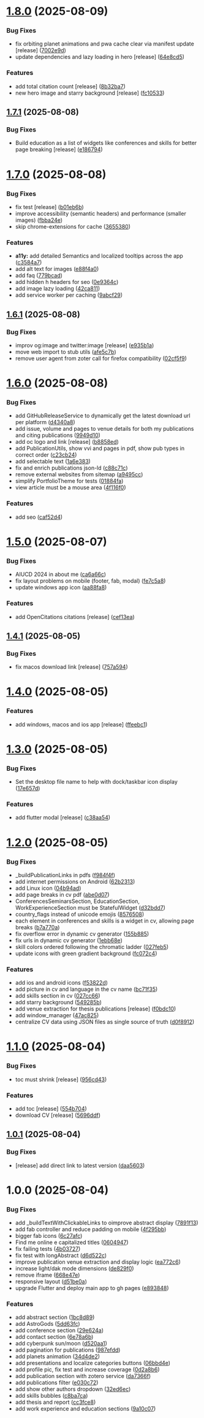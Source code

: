 # [1.8.0](https://github.com/arcangelo7/portfolio/compare/v1.7.1...v1.8.0) (2025-08-09)


### Bug Fixes

* fix orbiting planet animations and pwa  cache clear via manifest update [release] ([7002e9d](https://github.com/arcangelo7/portfolio/commit/7002e9db894cb36f8bc93b337ba95965b14721f5))
* update dependencies and lazy loading in hero [release] ([64e8cd5](https://github.com/arcangelo7/portfolio/commit/64e8cd5e6155a8ce77178eaedb9cc7f33766c918))


### Features

* add total citation count [release] ([8b32ba7](https://github.com/arcangelo7/portfolio/commit/8b32ba766166391cbbd833947dd4e814b62a8c2b))
* new hero image and starry background [release] ([fc10533](https://github.com/arcangelo7/portfolio/commit/fc1053379a7270f920fb91fde57aa01507654089))

## [1.7.1](https://github.com/arcangelo7/portfolio/compare/v1.7.0...v1.7.1) (2025-08-08)


### Bug Fixes

* Build education as a list of widgets like conferences and skills for better page breaking [release] ([e186794](https://github.com/arcangelo7/portfolio/commit/e186794ed1149d13d85ac99bd85df8b8d9f8be18))

# [1.7.0](https://github.com/arcangelo7/portfolio/compare/v1.6.1...v1.7.0) (2025-08-08)


### Bug Fixes

* fix test [release] ([b01eb6b](https://github.com/arcangelo7/portfolio/commit/b01eb6b600f93be6a244294802b793a03ba564e0))
* improve accessibility (semantic headers) and performance (smaller images) ([fbba24e](https://github.com/arcangelo7/portfolio/commit/fbba24ec3bdf37807dc24a5b6d44dd06419787db))
* skip chrome-extensions for cache ([3655380](https://github.com/arcangelo7/portfolio/commit/365538011fc31190c1eef28a33ba7432b217550c))


### Features

* **a11y:** add detailed Semantics and localized tooltips across the app ([c3584a7](https://github.com/arcangelo7/portfolio/commit/c3584a7a98fffc319e7cd96db573d80b3b744de2))
* add alt text for images ([e88f4a0](https://github.com/arcangelo7/portfolio/commit/e88f4a0d7edb2d61aa561cc3a3473fc414b0bb8b))
* add faq ([779bcad](https://github.com/arcangelo7/portfolio/commit/779bcad797fa19d3756c7770f71bbc0a002159ca))
* add hidden h headers for seo ([0e9364c](https://github.com/arcangelo7/portfolio/commit/0e9364cc324e461c338785180e92427cf688e18d))
* add image lazy loading ([42ca811](https://github.com/arcangelo7/portfolio/commit/42ca811dea812a08ba070795342645e36adc3b82))
* add service worker per caching ([9abcf29](https://github.com/arcangelo7/portfolio/commit/9abcf29df75e05de967d7775b2bc2b2e3c84df31))

## [1.6.1](https://github.com/arcangelo7/portfolio/compare/v1.6.0...v1.6.1) (2025-08-08)


### Bug Fixes

* improv og:image and twitter:image [release] ([e935b1a](https://github.com/arcangelo7/portfolio/commit/e935b1ad050983207a716222b27d9b898ff23e2f))
* move web import to stub utils ([afe5c7b](https://github.com/arcangelo7/portfolio/commit/afe5c7b306a9a404165b0a45b638c5fc20d718e1))
* remove user agent from zoter call for firefox compatibility ([02cf5f9](https://github.com/arcangelo7/portfolio/commit/02cf5f93af316e0eb805a45cac5421ade76e9c01))

# [1.6.0](https://github.com/arcangelo7/portfolio/compare/v1.5.0...v1.6.0) (2025-08-08)


### Bug Fixes

* add GitHubReleaseService to dynamically get the latest download url per platform ([d4340a8](https://github.com/arcangelo7/portfolio/commit/d4340a8742be896268973e0517c75d8fc38b6a1a))
* add issue, volume and pages to venue details for both my publications and citing publications ([9949d10](https://github.com/arcangelo7/portfolio/commit/9949d103ece2edcc91b4eb7f3bcddc8bd6c431eb))
* add oc logo and link [release] ([b8858ed](https://github.com/arcangelo7/portfolio/commit/b8858edd2fa643db79889d2bbb82c9b16a32d23d))
* add PublicationUtils, show vvi and pages in pdf, show pub types in correct order ([c23cb24](https://github.com/arcangelo7/portfolio/commit/c23cb2405f7a9e10e5fe9e97f472f6d874189b5a))
* add selectable text ([1a6e383](https://github.com/arcangelo7/portfolio/commit/1a6e383693fa6a6656f1c987ec6828fbd1ca63c9))
* fix and enrich publications json-ld ([c88c71c](https://github.com/arcangelo7/portfolio/commit/c88c71cf983c0b8419822a0ec73cd7cecc7f033b))
* remove external websites from sitemap ([a9495cc](https://github.com/arcangelo7/portfolio/commit/a9495cc82cc2c5a435d1db6b3f24769416789f5b))
* simplify PortfolioTheme for tests ([01884fa](https://github.com/arcangelo7/portfolio/commit/01884fa967a66b62f565fbe9f8f3127c1d3b1259))
* view article must be a mouse area ([4f116f0](https://github.com/arcangelo7/portfolio/commit/4f116f04d507fb012f095b02afa7211bfca1f6f1))


### Features

* add seo ([caf52d4](https://github.com/arcangelo7/portfolio/commit/caf52d4b2cd23b2b343e53f31cee0b62aa235549))

# [1.5.0](https://github.com/arcangelo7/portfolio/compare/v1.4.1...v1.5.0) (2025-08-07)


### Bug Fixes

* AIUCD 2024 in about me ([ca6a66c](https://github.com/arcangelo7/portfolio/commit/ca6a66c3b9810a6da22019b5353f09c3d08644ea))
* fix layout problems on mobile (footer, fab, modal) ([fe7c5a8](https://github.com/arcangelo7/portfolio/commit/fe7c5a8244992c0f5642c68bf38691050381ec74))
* update windows app icon ([aa88fa8](https://github.com/arcangelo7/portfolio/commit/aa88fa87ea8e3db4ae2af99662340d64f33acb9a))


### Features

* add OpenCitations citations [release] ([cef13ea](https://github.com/arcangelo7/portfolio/commit/cef13ea61dde3512fc3b7edd43de25f12316a354))

## [1.4.1](https://github.com/arcangelo7/portfolio/compare/v1.4.0...v1.4.1) (2025-08-05)


### Bug Fixes

* fix macos download link [release] ([757a594](https://github.com/arcangelo7/portfolio/commit/757a594d9ca3afff7a724ac6e15045260641f62c))

# [1.4.0](https://github.com/arcangelo7/portfolio/compare/v1.3.0...v1.4.0) (2025-08-05)


### Features

* add windows, macos and ios app [release] ([ffeebc1](https://github.com/arcangelo7/portfolio/commit/ffeebc179c515d309a727c34e2a06e1ea1c3b172))

# [1.3.0](https://github.com/arcangelo7/portfolio/compare/v1.2.0...v1.3.0) (2025-08-05)


### Bug Fixes

* Set the desktop file name to help with dock/taskbar icon display ([17e657d](https://github.com/arcangelo7/portfolio/commit/17e657de50b6eb9251395d20cd58c87e7f252671))


### Features

* add flutter modal [release] ([c38aa54](https://github.com/arcangelo7/portfolio/commit/c38aa540c2d629ab5c58b14fce021cbf181bc826))

# [1.2.0](https://github.com/arcangelo7/portfolio/compare/v1.1.0...v1.2.0) (2025-08-05)


### Bug Fixes

* _buildPublicationLinks in pdfs ([f984f4f](https://github.com/arcangelo7/portfolio/commit/f984f4f3dbd25b2777b5da32faefd5cbd969044a))
* add internet permissions on Android ([62b2313](https://github.com/arcangelo7/portfolio/commit/62b2313a16239b5f6034e1ce2921856337ade8b8))
* add Linux icon ([04b94ad](https://github.com/arcangelo7/portfolio/commit/04b94adeebb32ce5a9ac280bd4b5823b2e4dc5d7))
* add page breaks in cv pdf ([abe0d07](https://github.com/arcangelo7/portfolio/commit/abe0d076018628e055ee44e7879317ff8eb79b32))
* ConferencesSeminarsSection, EducationSection, WorkExperienceSection must be StatefulWidget ([d32bdd7](https://github.com/arcangelo7/portfolio/commit/d32bdd71ea81f127964da182d39886df624a0f32))
* country_flags instead of unicode emojis ([8576508](https://github.com/arcangelo7/portfolio/commit/8576508dca58013a19398d004bf3383552b67929))
* each element in conferences and skills is a widget in cv, allowing page breaks ([b7a770a](https://github.com/arcangelo7/portfolio/commit/b7a770a6f4b69c5ea18f3e58c41c7300bf7bd36d))
* fix overflow error in dynamic cv generator ([155b885](https://github.com/arcangelo7/portfolio/commit/155b8850785e67b68aae6fb8b30f862e3b848545))
* fix urls in dynamic cv generator ([1ebb68e](https://github.com/arcangelo7/portfolio/commit/1ebb68e85c5ae516ce8f820eb8902e06c4cb505b))
* skill colors ordered following the chromatic ladder ([027feb5](https://github.com/arcangelo7/portfolio/commit/027feb553c7331257faffe2448c8cd47244b9a54))
* update icons with green gradient background ([fc072c4](https://github.com/arcangelo7/portfolio/commit/fc072c4180c96a2729d59b40136858304b97f2b5))


### Features

* add ios and android icons ([f53822d](https://github.com/arcangelo7/portfolio/commit/f53822d5b780866b2610367f494d4341f4cb0a73))
* add picture in cv and language in the cv name ([bc71f35](https://github.com/arcangelo7/portfolio/commit/bc71f35f9ad2af1c6ff882a9bbc52bc093ae28b6))
* add skills section in cv ([027cc66](https://github.com/arcangelo7/portfolio/commit/027cc66399f653fed9deacc788f875d7d5d8d92f))
* add starry background ([549285b](https://github.com/arcangelo7/portfolio/commit/549285b1521bdd0e42067c66cb142b72e683e50d))
* add venue extraction for thesis publications [release] ([f0bdc10](https://github.com/arcangelo7/portfolio/commit/f0bdc105935918dccdf6661b45dd26a26d5769ba))
* add window_manager ([47ac825](https://github.com/arcangelo7/portfolio/commit/47ac8250c95960fbd6aa11369c65836ff2dd9b3f))
* centralize CV data using JSON files as single source of truth ([d0f8912](https://github.com/arcangelo7/portfolio/commit/d0f8912f9b26eca35f6ae0169639ffe2dcb29fba))

# [1.1.0](https://github.com/arcangelo7/portfolio/compare/v1.0.1...v1.1.0) (2025-08-04)


### Bug Fixes

* toc must shrink [release] ([956cd43](https://github.com/arcangelo7/portfolio/commit/956cd4373eea4c14a31a1a07e46155fb85fd251a))


### Features

* add toc [release] ([554b704](https://github.com/arcangelo7/portfolio/commit/554b70434025f39e8b0f55a467932f0132270122))
* download CV [release] ([5696ddf](https://github.com/arcangelo7/portfolio/commit/5696ddf4e3d82b969fb0c79ee81225e2297ed11d))

## [1.0.1](https://github.com/arcangelo7/portfolio/compare/v1.0.0...v1.0.1) (2025-08-04)


### Bug Fixes

* [release] add direct link to latest version ([daa5603](https://github.com/arcangelo7/portfolio/commit/daa56032f5a139dacc8c731a99a2e21174b44f16))

# 1.0.0 (2025-08-04)


### Bug Fixes

* add _buildTextWithClickableLinks to oimprove abstract display ([7891f13](https://github.com/arcangelo7/portfolio/commit/7891f13f84ca904db437fc21eab2c66f2644dbf2))
* add fab controller and reduce padding on mobile ([4f295bb](https://github.com/arcangelo7/portfolio/commit/4f295bb2bcc2beba5a0f136aecf1915977284960))
* bigger fab icons ([6c27afc](https://github.com/arcangelo7/portfolio/commit/6c27afce1dff711a7fc33ee94e9814a181dcb913))
* Find me online e capitalized titles ([0604947](https://github.com/arcangelo7/portfolio/commit/060494705847c7812e985bd43d3b7e9597cd9571))
* fix failing tests ([4b03727](https://github.com/arcangelo7/portfolio/commit/4b03727d9f508e49476a869d4ec1e3566bef1279))
* fix test with longAbstract ([d6d522c](https://github.com/arcangelo7/portfolio/commit/d6d522c4e619990b7336b9358a0bff26903f5fa4))
* improve publication venue extraction and display logic ([ea772c6](https://github.com/arcangelo7/portfolio/commit/ea772c6c3fae0363e8f84a095bd7620f7152984b))
* increase light/dak mode dimensions ([de829f0](https://github.com/arcangelo7/portfolio/commit/de829f01035e25e96d9af5bcd78d9033515f3c05))
* remove iframe ([668e47e](https://github.com/arcangelo7/portfolio/commit/668e47e601456e2428712c38ff5f5aab122e8096))
* responsive layout ([d51be0a](https://github.com/arcangelo7/portfolio/commit/d51be0af2647179103eed85e5de1ea1509552e06))
* upgrade Flutter and deploy main app to gh pages ([e893848](https://github.com/arcangelo7/portfolio/commit/e893848877259a9a6c377eb4680b21e96e6a4aa5))


### Features

* add abstract section ([1bc8d89](https://github.com/arcangelo7/portfolio/commit/1bc8d890f3803382674c5cea1121d29ad7a664d6))
* add AstroGods ([5dd63fc](https://github.com/arcangelo7/portfolio/commit/5dd63fc232aacfd0a95d3f3bd80f5e1b47ee3c49))
* add conference section ([29e624a](https://github.com/arcangelo7/portfolio/commit/29e624ae700fb362c9f628eb7dd2e0297385f951))
* add contact section ([6e78a6b](https://github.com/arcangelo7/portfolio/commit/6e78a6b872eddc99ce3e7c7087233165e2787f2c))
* add cyberpunk sun/moon ([d520aa1](https://github.com/arcangelo7/portfolio/commit/d520aa1b4b7464ca85d35c1321bc591210f08d7f))
* add pagination for publications ([987efdd](https://github.com/arcangelo7/portfolio/commit/987efdd9458c1f3c8449f5734a69ca07a01d3da6))
* add planets animation ([34d4de2](https://github.com/arcangelo7/portfolio/commit/34d4de205d77fbddc54284fa7d5b2a883c196f11))
* add presentations and localize categories buttons ([06bbd4e](https://github.com/arcangelo7/portfolio/commit/06bbd4eb848e9063de50312585b47ff228d62798))
* add profile pic, fix test and increase coverage ([0d2a8b6](https://github.com/arcangelo7/portfolio/commit/0d2a8b69808ea972c19a80dfa32d0e21a5176dcd))
* add publication section with zotero service ([da7366f](https://github.com/arcangelo7/portfolio/commit/da7366f1e2542a28033d6f8101dcb4d3d8b28ff7))
* add publications filter ([e030c72](https://github.com/arcangelo7/portfolio/commit/e030c720c85d66651ffc1679b67c49e3fdf889e8))
* add show other authors dropdown ([32ed6ec](https://github.com/arcangelo7/portfolio/commit/32ed6ecbe3c47bcbdb38683fa6146c0c4cf2fb31))
* add skills bubbles ([c8ba7ca](https://github.com/arcangelo7/portfolio/commit/c8ba7caf5bf57b760e188be586e2e672ef294c72))
* add thesis and report ([cc3fce8](https://github.com/arcangelo7/portfolio/commit/cc3fce8612ed6b354b38428d02c9570b9a484f38))
* add work experience and education sections ([9a10c07](https://github.com/arcangelo7/portfolio/commit/9a10c075876465f1d97ea51631a6c515b27b8a06))

